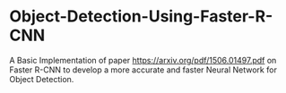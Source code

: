 # Object-Detection-Using-Faster-R-CNN

A Basic Implementation of paper https://arxiv.org/pdf/1506.01497.pdf on Faster R-CNN to develop a more accurate and faster Neural Network for Object Detection.
